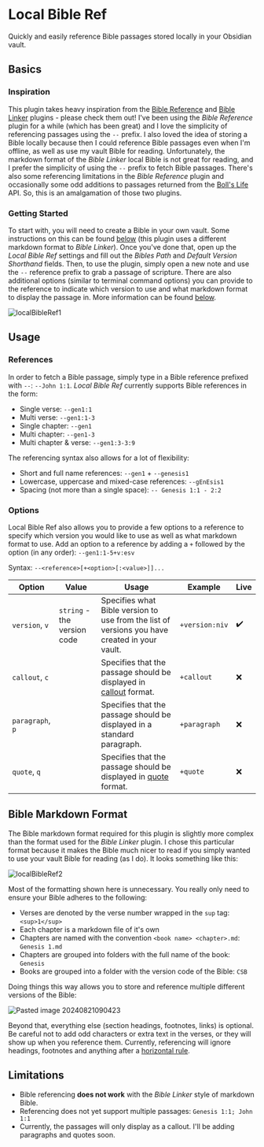 # Local Bible Ref

Quickly and easily reference Bible passages stored locally in your Obsidian vault.

## Basics

### Inspiration

This plugin takes heavy inspiration from the [Bible Reference](https://github.com/tim-hub/obsidian-bible-reference) and [Bible Linker](https://github.com/kuchejak/obsidian-bible-linker-plugin) plugins - please check them out! I've been using the *Bible Reference* plugin for a while (which has been great) and I love the simplicity of referencing passages using the `--` prefix. I also loved the idea of storing a Bible locally because then I could reference Bible passages even when I'm offline, as well as use my vault Bible for reading. Unfortunately, the markdown format of the *Bible Linker* local Bible is not great for reading, and I prefer the simplicity of using the `--` prefix to fetch Bible passages. There's also some referencing limitations in the *Bible Reference* plugin and occasionally some odd additions to passages returned from the [Boll's Life](https://bolls.life/) API. So, this is an amalgamation of those two plugins. 

### Getting Started

To start with, you will need to create a Bible in your own vault. Some instructions on this can be found [below](#bible-markdown-format) (this plugin uses a different markdown format to *Bible Linker*). Once you've done that, open up the *Local Bible Ref* settings and fill out the *Bibles Path* and *Default Version Shorthand* fields. Then, to use the plugin, simply open a new note and use the `--` reference prefix to grab a passage of scripture. There are also additional options (similar to terminal command options) you can provide to the reference to indicate which version to use and what markdown format to display the passage in. More information can be found [below](#usage).

![localBibleRef1](https://github.com/user-attachments/assets/b8b5440b-8f47-4462-987e-a52791d758be)

## Usage

### References

In order to fetch a Bible passage, simply type in a Bible reference prefixed with `--`: `--John 1:1`. *Local Bible Ref* currently supports Bible references in the form:

- Single verse: `--gen1:1`
- Multi verse: `--gen1:1-3`
- Single chapter: `--gen1`
- Multi chapter: `--gen1-3`
- Multi chapter & verse: `--gen1:3-3:9`

The referencing syntax also allows for a lot of flexibility:

- Short and full name references: `--gen1` + `--genesis1`
- Lowercase, uppercase and mixed-case references: ``--gEnEsis1``
- Spacing (not more than a single space): `-- Genesis 1:1 - 2:2`

### Options

Local Bible Ref also allows you to provide a few options to a reference to specify which version you would like to use as well as what markdown format to use. Add an option to a reference by adding a `+` followed by the option (in any order): `--gen1:1-5+v:esv`

Syntax: `--<reference>[+<option>[:<value>]]...`

| Option           | Value                       | Usage                                                                                                                                             | Example        | Live |
| ---------------- | --------------------------- | ------------------------------------------------------------------------------------------------------------------------------------------------- | -------------- | ---- |
| `version`, `v`   | `string` - the version code | Specifies what Bible version to use from the list of versions you have created in your vault.                                                     | `+version:niv` | ✔️   |
| `callout`, `c`   |                             | Specifies that the passage should be displayed in [callout](https://help.obsidian.md/Editing+and+formatting/Callouts) format.                     | `+callout`     | ❌    |
| `paragraph`, `p` |                             | Specifies that the passage should be displayed in a standard paragraph.                                                                           | `+paragraph`   | ❌    |
| `quote`, `q`     |                             | Specifies that the passage should be displayed in [quote](https://help.obsidian.md/Editing+and+formatting/Basic+formatting+syntax#Quotes) format. | `+quote`       | ❌    |

## Bible Markdown Format

The Bible markdown format required for this plugin is slightly more complex than the format used for the *Bible Linker* plugin. I chose this particular format because it makes the Bible much nicer to read if you simply wanted to use your vault Bible for reading (as I do). It looks something like this:

![localBibleRef2](https://github.com/user-attachments/assets/e8f53757-81aa-4b77-a0e6-cbc6b2f1a4f4)

Most of the formatting shown here is unnecessary. You really only need to ensure your Bible adheres to the following:

- Verses are denoted by the verse number wrapped in the `sup` tag: `<sup>1</sup>`
- Each chapter is a markdown file of it's own
- Chapters are named with the convention `<book name> <chapter>.md`: `Genesis 1.md`
- Chapters are grouped into folders with the full name of the book: `Genesis`
- Books are grouped into a folder with the version code of the Bible: `CSB`

Doing things this way allows you to store and reference multiple different versions of the Bible:

![Pasted image 20240821090423](https://github.com/user-attachments/assets/378798fc-7f40-4862-99f9-8cbe97ca6301)

Beyond that, everything else (section headings, footnotes, links) is optional. Be careful not to add odd characters or extra text in the verses, or they will show up when you reference them. Currently, referencing will ignore headings, footnotes and anything after a [horizontal rule](https://help.obsidian.md/Editing+and+formatting/Basic+formatting+syntax#Horizontal+rule).

## Limitations

- Bible referencing **does not work** with the *Bible Linker* style of markdown Bible.
- Referencing does not yet support multiple passages: `Genesis 1:1; John 1:1`
- Currently, the passages will only display as a callout. I'll be adding paragraphs and quotes soon.
